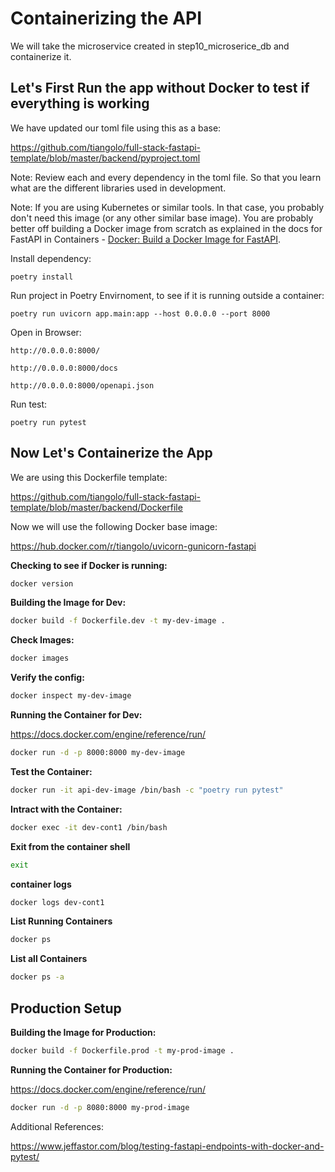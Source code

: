 # Containerizing the API

We will take the microservice created in step10_microserice_db and containerize it.

## Let's First Run the app without Docker to test if everything is working

We have updated our toml file using this as a base:

https://github.com/tiangolo/full-stack-fastapi-template/blob/master/backend/pyproject.toml

Note: Review each and every dependency in the toml file. So that you learn what are the different libraries used in development.


Note: If you are using Kubernetes or similar tools. In that case, you probably don't need this image (or any other similar base image). You are probably better off building a Docker image from scratch as explained in the docs for FastAPI in Containers - [Docker: Build a Docker Image for FastAPI](https://fastapi.tiangolo.com/deployment/docker/#replication-number-of-processes).

Install dependency:

    poetry install

Run project in Poetry Envirnoment, to see if it is running outside a container:

    poetry run uvicorn app.main:app --host 0.0.0.0 --port 8000

Open in Browser:

    http://0.0.0.0:8000/

    http://0.0.0.0:8000/docs

    http://0.0.0.0:8000/openapi.json

Run test:

    poetry run pytest


## Now Let's Containerize the App

We are using this Dockerfile template:

https://github.com/tiangolo/full-stack-fastapi-template/blob/master/backend/Dockerfile

Now we will use the following Docker base image:

https://hub.docker.com/r/tiangolo/uvicorn-gunicorn-fastapi


**Checking to see if Docker is running:**

```bash
docker version
```

**Building the Image for Dev:**

```bash
docker build -f Dockerfile.dev -t my-dev-image .
```

**Check Images:**

```bash
docker images
```

**Verify the config:**

```bash
docker inspect my-dev-image
```

**Running the Container for Dev:**

https://docs.docker.com/engine/reference/run/

```bash
docker run -d -p 8000:8000 my-dev-image
```

**Test the Container:**

```bash
docker run -it api-dev-image /bin/bash -c "poetry run pytest"
```

**Intract with the Container:**

```bash
docker exec -it dev-cont1 /bin/bash
```

**Exit from the container shell**
```bash
exit
```

**container logs**
```bash
docker logs dev-cont1
```

**List Running Containers**

```bash
docker ps
```

**List all Containers**

```bash
docker ps -a
```

## Production Setup


**Building the Image for Production:**

```bash
docker build -f Dockerfile.prod -t my-prod-image .
```

**Running the Container for Production:**

https://docs.docker.com/engine/reference/run/

```bash
docker run -d -p 8080:8000 my-prod-image
```

Additional References:

https://www.jeffastor.com/blog/testing-fastapi-endpoints-with-docker-and-pytest/